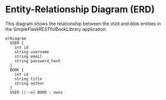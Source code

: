 # Entity-Relationship Diagram (ERD)

This diagram shows the relationship between the `USER` and `BOOK` entities in the SimpleFlaskRESTfulBookLibrary application.


```mermaid
erDiagram
  USER {
    int id
    string username
    string email
    string password_hash
  }
  BOOK {
    int id
    string title
    string author
  }
  USER ||--o{ BOOK : owns
```